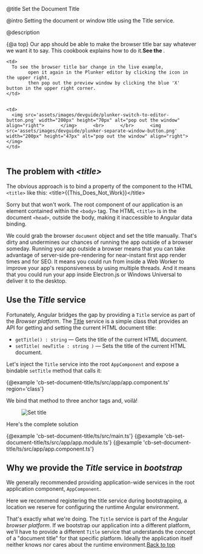 @title
Set the Document Title

@intro
Setting the document or window title using the Title service.

@description


{@a top}
Our app should be able to make the browser title bar say whatever we want it to say.
This cookbook explains how to do it.**See the <live-example name="cb-set-document-title"></live-example>**.

<table>

  <tr>

    <td>
      To see the browser title bar change in the live example,      
            open it again in the Plunker editor by clicking the icon in the upper right,      
            then pop out the preview window by clicking the blue 'X' button in the upper right corner.
    </td>


    <td>
      <img src='assets/images/devguide/plunker-switch-to-editor-button.png' width="200px" height="70px" alt="pop out the window" align="right">      </img>      <br>      </br>      <img src='assets/images/devguide/plunker-separate-window-button.png' width="200px" height="47px" alt="pop out the window" align="right">      </img>
    </td>


  </tr>


</table>

## The problem with *&lt;title&gt;*

The obvious approach is to bind a property of the component to the HTML `<title>` like this:
<code-example format=''>
  &lt;title&gt;{{This_Does_Not_Work}}&lt;/title&gt;
</code-example>

Sorry but that won't work.
The root component of our application is an element contained within the `<body>` tag.
The HTML `<title>` is in the document `<head>`, outside the body, making it inaccessible to Angular data binding.

We could grab the browser `document` object and set the title manually.
That's dirty and undermines our chances of running the app outside of a browser someday.
Running your app outside a browser means that you can take advantage of server-side
pre-rendering for near-instant first app render times and for SEO.  It means you could run from
inside a Web Worker to improve your app's responsiveness by using multiple threads.  And it
means that you could run your app inside Electron.js or Windows Universal to deliver it to the desktop.
## Use the *Title* service
Fortunately, Angular bridges the gap by providing a `Title` service as part of the *Browser platform*.
The [Title](api/platform-browser/index/Title-class) service is a simple class that provides an API
for getting and setting the current HTML document title:

* `getTitle() : string` &mdash; Gets the title of the current HTML document.
* `setTitle( newTitle : string )` &mdash; Sets the title of the current HTML document. 

Let's inject the `Title` service into the root `AppComponent` and expose a bindable `setTitle` method that calls it:


{@example 'cb-set-document-title/ts/src/app/app.component.ts' region='class'}

We bind that method to three anchor tags and, voilà!
<figure class='image-display'>
  <img src="assets/images/cookbooks/set-document-title/set-title-anim.gif" alt="Set title">  </img>
</figure>

Here's the complete solution

<md-tab-group>

  <md-tab label="src/main.ts">
    {@example 'cb-set-document-title/ts/src/main.ts'}
  </md-tab>


  <md-tab label="src/app/app.module.ts">
    {@example 'cb-set-document-title/ts/src/app/app.module.ts'}
  </md-tab>


  <md-tab label="src/app/app.component.ts">
    {@example 'cb-set-document-title/ts/src/app/app.component.ts'}
  </md-tab>


</md-tab-group>


## Why we provide the *Title* service in *bootstrap*

We generally recommended providing application-wide services in the root application component, `AppComponent`.

Here we recommend registering the title service during bootstrapping,
a location we reserve for configuring the runtime Angular environment.

That's exactly what we're doing.
The `Title` service is part of the Angular *browser platform*.
If we bootstrap our application into a different platform,
we'll have to provide a different `Title` service that understands the concept of a "document title" for that specific platform.
Ideally the application itself neither knows nor cares about the runtime environment.[Back to top](guide/set-document-title#top)